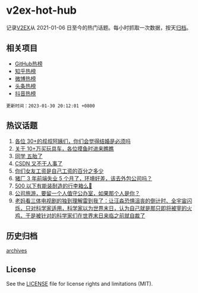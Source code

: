 # v2ex-hot-hub

 记录[V2EX](https://www.v2ex.com/)从 2021-01-06 日至今的热门话题。每小时抓取一次数据，按天[归档](archives)。
 
 ## 相关项目

- [GitHub热榜](https://github.com/snaildev/github-hot-hub)
- [知乎热榜](https://github.com/snaildev/zhihu-hot-hub)
- [微博热榜](https://github.com/snaildev/weibo-hot-hub)
- [头条热榜](https://github.com/snaildev/toutiao-hot-hub)
- [抖音热榜](https://github.com/snaildev/douyin-hot-hub)


 `更新时间：2023-01-30 20:12:01 +0800`

## 热议话题

1. [各位 30+的叔叔阿姨们，你们会觉得结婚是必须吗](https://www.v2ex.com/t/911512)
1. [关于 10+万买玩具车，各位摸鱼时进来瞧瞧](https://www.v2ex.com/t/911638)
1. [同学 五胎了](https://www.v2ex.com/t/911456)
1. [CSDN 又不干人事了](https://www.v2ex.com/t/911582)
1. [你们女友工资是自己工资的百分之多少](https://www.v2ex.com/t/911671)
1. [猪厂 3 年前端失业 5 个月了，环境好差，该去外包公司吗？](https://www.v2ex.com/t/911543)
1. [500 以下有能装耐造的行李箱么🥹](https://www.v2ex.com/t/911502)
1. [公司旅游，要留一个人值守公办室，如果那个人是你？](https://www.v2ex.com/t/911595)
1. [老妈看三体电视剧的独到理解雷到我了：让汪淼恐惧沮丧的倒计时、全宇宙闪烁，只对科学家适用，科学家以为世界末日，认为自己就是那只即将被宰的火鸡，于是被针对的科学家们在世界末日来临之前就自裁了](https://www.v2ex.com/t/911619)

## 历史归档

[archives](archives)

## License

See the [LICENSE](LICENSE) file for license rights and limitations (MIT).
